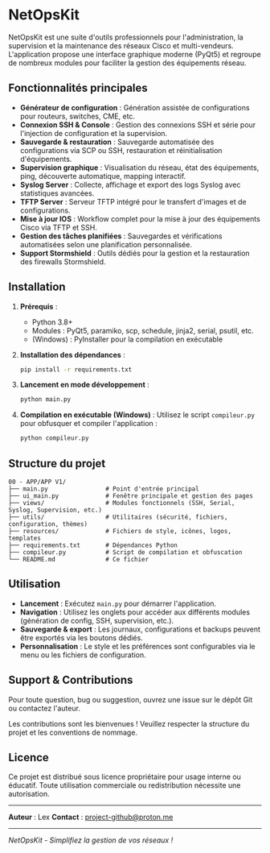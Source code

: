 # NetOpsKit

NetOpsKit est une suite d'outils professionnels pour l'administration, la supervision et la maintenance des réseaux Cisco et multi-vendeurs. L'application propose une interface graphique moderne (PyQt5) et regroupe de nombreux modules pour faciliter la gestion des équipements réseau.

## Fonctionnalités principales

- **Générateur de configuration** : Génération assistée de configurations pour routeurs, switches, CME, etc.
- **Connexion SSH & Console** : Gestion des connexions SSH et série pour l'injection de configuration et la supervision.
- **Sauvegarde & restauration** : Sauvegarde automatisée des configurations via SCP ou SSH, restauration et réinitialisation d'équipements.
- **Supervision graphique** : Visualisation du réseau, état des équipements, ping, découverte automatique, mapping interactif.
- **Syslog Server** : Collecte, affichage et export des logs Syslog avec statistiques avancées.
- **TFTP Server** : Serveur TFTP intégré pour le transfert d'images et de configurations.
- **Mise à jour IOS** : Workflow complet pour la mise à jour des équipements Cisco via TFTP et SSH.
- **Gestion des tâches planifiées** : Sauvegardes et vérifications automatisées selon une planification personnalisée.
- **Support Stormshield** : Outils dédiés pour la gestion et la restauration des firewalls Stormshield.

## Installation

1. **Prérequis** :
   - Python 3.8+
   - Modules : PyQt5, paramiko, scp, schedule, jinja2, serial, psutil, etc.
   - (Windows) : PyInstaller pour la compilation en exécutable

2. **Installation des dépendances** :
   ```bash
   pip install -r requirements.txt
   ```

3. **Lancement en mode développement** :
   ```bash
   python main.py
   ```

4. **Compilation en exécutable (Windows)** :
   Utilisez le script `compileur.py` pour obfusquer et compiler l'application :
   ```bash
   python compileur.py
   ```

## Structure du projet

```
00 - APP/APP V1/
├── main.py                # Point d'entrée principal
├── ui_main.py             # Fenêtre principale et gestion des pages
├── views/                 # Modules fonctionnels (SSH, Serial, Syslog, Supervision, etc.)
├── utils/                 # Utilitaires (sécurité, fichiers, configuration, thèmes)
├── resources/             # Fichiers de style, icônes, logos, templates
├── requirements.txt       # Dépendances Python
├── compileur.py           # Script de compilation et obfuscation
└── README.md              # Ce fichier
```

## Utilisation

- **Lancement** : Exécutez `main.py` pour démarrer l'application.
- **Navigation** : Utilisez les onglets pour accéder aux différents modules (génération de config, SSH, supervision, etc.).
- **Sauvegarde & export** : Les journaux, configurations et backups peuvent être exportés via les boutons dédiés.
- **Personnalisation** : Le style et les préférences sont configurables via le menu ou les fichiers de configuration.

## Support & Contributions

Pour toute question, bug ou suggestion, ouvrez une issue sur le dépôt Git ou contactez l'auteur.

Les contributions sont les bienvenues ! Veuillez respecter la structure du projet et les conventions de nommage.

## Licence

Ce projet est distribué sous licence propriétaire pour usage interne ou éducatif. Toute utilisation commerciale ou redistribution nécessite une autorisation.

---

**Auteur** : Lex
**Contact** : project-github@proton.me

---

*NetOpsKit - Simplifiez la gestion de vos réseaux !*
